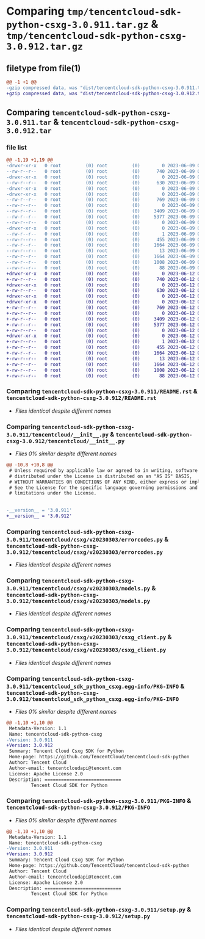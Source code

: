 # Comparing `tmp/tencentcloud-sdk-python-csxg-3.0.911.tar.gz` & `tmp/tencentcloud-sdk-python-csxg-3.0.912.tar.gz`

## filetype from file(1)

```diff
@@ -1 +1 @@
-gzip compressed data, was "dist/tencentcloud-sdk-python-csxg-3.0.911.tar", last modified: Fri Jun  9 02:16:45 2023, max compression
+gzip compressed data, was "dist/tencentcloud-sdk-python-csxg-3.0.912.tar", last modified: Mon Jun 12 03:00:53 2023, max compression
```

## Comparing `tencentcloud-sdk-python-csxg-3.0.911.tar` & `tencentcloud-sdk-python-csxg-3.0.912.tar`

### file list

```diff
@@ -1,19 +1,19 @@
-drwxr-xr-x   0 root         (0) root         (0)        0 2023-06-09 02:16:45.000000 tencentcloud-sdk-python-csxg-3.0.911/
--rw-r--r--   0 root         (0) root         (0)      740 2023-06-09 02:16:45.000000 tencentcloud-sdk-python-csxg-3.0.911/README.rst
-drwxr-xr-x   0 root         (0) root         (0)        0 2023-06-09 02:16:45.000000 tencentcloud-sdk-python-csxg-3.0.911/tencentcloud/
--rw-r--r--   0 root         (0) root         (0)      630 2023-06-09 02:16:45.000000 tencentcloud-sdk-python-csxg-3.0.911/tencentcloud/__init__.py
-drwxr-xr-x   0 root         (0) root         (0)        0 2023-06-09 02:16:45.000000 tencentcloud-sdk-python-csxg-3.0.911/tencentcloud/csxg/
-drwxr-xr-x   0 root         (0) root         (0)        0 2023-06-09 02:16:45.000000 tencentcloud-sdk-python-csxg-3.0.911/tencentcloud/csxg/v20230303/
--rw-r--r--   0 root         (0) root         (0)      769 2023-06-09 02:16:45.000000 tencentcloud-sdk-python-csxg-3.0.911/tencentcloud/csxg/v20230303/errorcodes.py
--rw-r--r--   0 root         (0) root         (0)        0 2023-06-09 02:16:45.000000 tencentcloud-sdk-python-csxg-3.0.911/tencentcloud/csxg/v20230303/__init__.py
--rw-r--r--   0 root         (0) root         (0)     3409 2023-06-09 02:16:45.000000 tencentcloud-sdk-python-csxg-3.0.911/tencentcloud/csxg/v20230303/models.py
--rw-r--r--   0 root         (0) root         (0)     5377 2023-06-09 02:16:45.000000 tencentcloud-sdk-python-csxg-3.0.911/tencentcloud/csxg/v20230303/csxg_client.py
--rw-r--r--   0 root         (0) root         (0)        0 2023-06-09 02:16:45.000000 tencentcloud-sdk-python-csxg-3.0.911/tencentcloud/csxg/__init__.py
-drwxr-xr-x   0 root         (0) root         (0)        0 2023-06-09 02:16:45.000000 tencentcloud-sdk-python-csxg-3.0.911/tencentcloud_sdk_python_csxg.egg-info/
--rw-r--r--   0 root         (0) root         (0)        1 2023-06-09 02:16:45.000000 tencentcloud-sdk-python-csxg-3.0.911/tencentcloud_sdk_python_csxg.egg-info/dependency_links.txt
--rw-r--r--   0 root         (0) root         (0)      455 2023-06-09 02:16:45.000000 tencentcloud-sdk-python-csxg-3.0.911/tencentcloud_sdk_python_csxg.egg-info/SOURCES.txt
--rw-r--r--   0 root         (0) root         (0)     1664 2023-06-09 02:16:45.000000 tencentcloud-sdk-python-csxg-3.0.911/tencentcloud_sdk_python_csxg.egg-info/PKG-INFO
--rw-r--r--   0 root         (0) root         (0)       13 2023-06-09 02:16:45.000000 tencentcloud-sdk-python-csxg-3.0.911/tencentcloud_sdk_python_csxg.egg-info/top_level.txt
--rw-r--r--   0 root         (0) root         (0)     1664 2023-06-09 02:16:45.000000 tencentcloud-sdk-python-csxg-3.0.911/PKG-INFO
--rw-r--r--   0 root         (0) root         (0)     1008 2023-06-09 02:16:45.000000 tencentcloud-sdk-python-csxg-3.0.911/setup.py
--rw-r--r--   0 root         (0) root         (0)       88 2023-06-09 02:16:45.000000 tencentcloud-sdk-python-csxg-3.0.911/setup.cfg
+drwxr-xr-x   0 root         (0) root         (0)        0 2023-06-12 03:00:53.000000 tencentcloud-sdk-python-csxg-3.0.912/
+-rw-r--r--   0 root         (0) root         (0)      740 2023-06-12 03:00:53.000000 tencentcloud-sdk-python-csxg-3.0.912/README.rst
+drwxr-xr-x   0 root         (0) root         (0)        0 2023-06-12 03:00:53.000000 tencentcloud-sdk-python-csxg-3.0.912/tencentcloud/
+-rw-r--r--   0 root         (0) root         (0)      630 2023-06-12 03:00:53.000000 tencentcloud-sdk-python-csxg-3.0.912/tencentcloud/__init__.py
+drwxr-xr-x   0 root         (0) root         (0)        0 2023-06-12 03:00:53.000000 tencentcloud-sdk-python-csxg-3.0.912/tencentcloud/csxg/
+drwxr-xr-x   0 root         (0) root         (0)        0 2023-06-12 03:00:53.000000 tencentcloud-sdk-python-csxg-3.0.912/tencentcloud/csxg/v20230303/
+-rw-r--r--   0 root         (0) root         (0)      769 2023-06-12 03:00:53.000000 tencentcloud-sdk-python-csxg-3.0.912/tencentcloud/csxg/v20230303/errorcodes.py
+-rw-r--r--   0 root         (0) root         (0)        0 2023-06-12 03:00:53.000000 tencentcloud-sdk-python-csxg-3.0.912/tencentcloud/csxg/v20230303/__init__.py
+-rw-r--r--   0 root         (0) root         (0)     3409 2023-06-12 03:00:53.000000 tencentcloud-sdk-python-csxg-3.0.912/tencentcloud/csxg/v20230303/models.py
+-rw-r--r--   0 root         (0) root         (0)     5377 2023-06-12 03:00:53.000000 tencentcloud-sdk-python-csxg-3.0.912/tencentcloud/csxg/v20230303/csxg_client.py
+-rw-r--r--   0 root         (0) root         (0)        0 2023-06-12 03:00:53.000000 tencentcloud-sdk-python-csxg-3.0.912/tencentcloud/csxg/__init__.py
+drwxr-xr-x   0 root         (0) root         (0)        0 2023-06-12 03:00:53.000000 tencentcloud-sdk-python-csxg-3.0.912/tencentcloud_sdk_python_csxg.egg-info/
+-rw-r--r--   0 root         (0) root         (0)        1 2023-06-12 03:00:53.000000 tencentcloud-sdk-python-csxg-3.0.912/tencentcloud_sdk_python_csxg.egg-info/dependency_links.txt
+-rw-r--r--   0 root         (0) root         (0)      455 2023-06-12 03:00:53.000000 tencentcloud-sdk-python-csxg-3.0.912/tencentcloud_sdk_python_csxg.egg-info/SOURCES.txt
+-rw-r--r--   0 root         (0) root         (0)     1664 2023-06-12 03:00:53.000000 tencentcloud-sdk-python-csxg-3.0.912/tencentcloud_sdk_python_csxg.egg-info/PKG-INFO
+-rw-r--r--   0 root         (0) root         (0)       13 2023-06-12 03:00:53.000000 tencentcloud-sdk-python-csxg-3.0.912/tencentcloud_sdk_python_csxg.egg-info/top_level.txt
+-rw-r--r--   0 root         (0) root         (0)     1664 2023-06-12 03:00:53.000000 tencentcloud-sdk-python-csxg-3.0.912/PKG-INFO
+-rw-r--r--   0 root         (0) root         (0)     1008 2023-06-12 03:00:53.000000 tencentcloud-sdk-python-csxg-3.0.912/setup.py
+-rw-r--r--   0 root         (0) root         (0)       88 2023-06-12 03:00:53.000000 tencentcloud-sdk-python-csxg-3.0.912/setup.cfg
```

### Comparing `tencentcloud-sdk-python-csxg-3.0.911/README.rst` & `tencentcloud-sdk-python-csxg-3.0.912/README.rst`

 * *Files identical despite different names*

### Comparing `tencentcloud-sdk-python-csxg-3.0.911/tencentcloud/__init__.py` & `tencentcloud-sdk-python-csxg-3.0.912/tencentcloud/__init__.py`

 * *Files 0% similar despite different names*

```diff
@@ -10,8 +10,8 @@
 # Unless required by applicable law or agreed to in writing, software
 # distributed under the License is distributed on an "AS IS" BASIS,
 # WITHOUT WARRANTIES OR CONDITIONS OF ANY KIND, either express or implied.
 # See the License for the specific language governing permissions and
 # limitations under the License.
 
 
-__version__ = '3.0.911'
+__version__ = '3.0.912'
```

### Comparing `tencentcloud-sdk-python-csxg-3.0.911/tencentcloud/csxg/v20230303/errorcodes.py` & `tencentcloud-sdk-python-csxg-3.0.912/tencentcloud/csxg/v20230303/errorcodes.py`

 * *Files identical despite different names*

### Comparing `tencentcloud-sdk-python-csxg-3.0.911/tencentcloud/csxg/v20230303/models.py` & `tencentcloud-sdk-python-csxg-3.0.912/tencentcloud/csxg/v20230303/models.py`

 * *Files identical despite different names*

### Comparing `tencentcloud-sdk-python-csxg-3.0.911/tencentcloud/csxg/v20230303/csxg_client.py` & `tencentcloud-sdk-python-csxg-3.0.912/tencentcloud/csxg/v20230303/csxg_client.py`

 * *Files identical despite different names*

### Comparing `tencentcloud-sdk-python-csxg-3.0.911/tencentcloud_sdk_python_csxg.egg-info/PKG-INFO` & `tencentcloud-sdk-python-csxg-3.0.912/tencentcloud_sdk_python_csxg.egg-info/PKG-INFO`

 * *Files 0% similar despite different names*

```diff
@@ -1,10 +1,10 @@
 Metadata-Version: 1.1
 Name: tencentcloud-sdk-python-csxg
-Version: 3.0.911
+Version: 3.0.912
 Summary: Tencent Cloud Csxg SDK for Python
 Home-page: https://github.com/TencentCloud/tencentcloud-sdk-python
 Author: Tencent Cloud
 Author-email: tencentcloudapi@tencent.com
 License: Apache License 2.0
 Description: ============================
         Tencent Cloud SDK for Python
```

### Comparing `tencentcloud-sdk-python-csxg-3.0.911/PKG-INFO` & `tencentcloud-sdk-python-csxg-3.0.912/PKG-INFO`

 * *Files 0% similar despite different names*

```diff
@@ -1,10 +1,10 @@
 Metadata-Version: 1.1
 Name: tencentcloud-sdk-python-csxg
-Version: 3.0.911
+Version: 3.0.912
 Summary: Tencent Cloud Csxg SDK for Python
 Home-page: https://github.com/TencentCloud/tencentcloud-sdk-python
 Author: Tencent Cloud
 Author-email: tencentcloudapi@tencent.com
 License: Apache License 2.0
 Description: ============================
         Tencent Cloud SDK for Python
```

### Comparing `tencentcloud-sdk-python-csxg-3.0.911/setup.py` & `tencentcloud-sdk-python-csxg-3.0.912/setup.py`

 * *Files identical despite different names*

